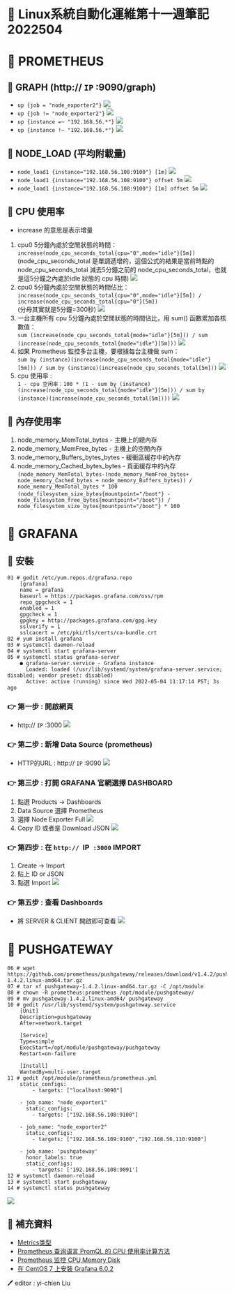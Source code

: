 # 📝 Linux系統自動化運維第十一週筆記2022504
# 📖 PROMETHEUS
## 🔖 GRAPH (http:// `IP` :9090/graph)
* `up {job = "node_exporter2"}`
![](pic/graph1.png)
* `up {job != "node_exporter2"}`
![](pic/graph2.png)
* `up {instance =~ "192.168.56.*"}`
![](pic/graph3.png)
* `up {instance !~ "192.168.56.*"}`
![](pic/graph4.png)
## 🔖 NODE_LOAD (平均附載量)
* `node_load1 {instance="192.168.56.108:9100"} [1m]`
![](pic/node_load1.png)
* `node_load1 {instance="192.168.56.108:9100"} offset 5m`
![](pic/node_load2.png)
* `node_load1 {instance="192.168.56.108:9100"} [1m] offset 5m`
![](pic/node_load3.png)

## 🔖 CPU 使用率
* increase 的意思是表示增量
1. cpu0 5分鐘內處於空閒狀態的時間： <br>
`increase(node_cpu_seconds_total{cpu="0",mode="idle"}[5m])` <br>
  (node_cpu_seconds_total 是單調遞增的，這個公式的結果是當前時點的 node_cpu_seconds_total 減去5分鐘之前的 node_cpu_seconds_total，也就是這5分鐘之內處於idle 狀態的 cpu 時間)
![](pic/cpu1.png)
2. cpu0 5分鐘內處於空閒狀態的時間佔比： <br>
`increase(node_cpu_seconds_total{cpu="0",mode="idle"}[5m]) / increase(node_cpu_seconds_total{cpu="0"}[5m])` <br>
  (分母其實就是5分鐘=300秒)
![](pic/cpu2.png)
3. 一台主機所有 cpu 5分鐘內處於空閒狀態的時間佔比，用 sum() 函數累加各核數值： <br>
`sum (increase(node_cpu_seconds_total{mode="idle"}[5m])) / sum (increase(node_cpu_seconds_total{mode="idle"}[5m]))`
![](pic/cpu3.png)
4. 如果 Prometheus 監控多台主機，要根據每台主機做 sum： <br>
`sum by (instance)(increase(node_cpu_seconds_total{mode="idle"}[5m])) / sum by (instance)(increase(node_cpu_seconds_total[5m]))`
![](pic/cpu4.png)
5. cpu 使用率 :  <br>
`1 - cpu 空闲率：100 * (1 - sum by (instance)(increase(node_cpu_seconds_total{mode="idle"}[5m])) / sum by (instance)(increase(node_cpu_seconds_total[5m])))`
![](pic/cpu5.png)
## 🔖 內存使用率
1. node_memory_MemTotal_bytes - 主機上的總內存
2. node_memory_MemFree_bytes - 主機上的空閒內存
3. node_memory_Buffers_bytes_bytes - 緩衝區緩存中的內存
4. node_memory_Cached_bytes_bytes - 頁面緩存中的內存
`(node_memory_MemTotal_bytes-(node_memory_MemFree_bytes+ node_memory_Cached_bytes + node_memory_Buffers_bytes)) / node_memory_MemTotal_bytes * 100`
`(node_filesystem_size_bytes{mountpoint="/boot"} - node_filesystem_free_bytes{mountpoint="/boot"}) / node_filesystem_size_bytes{mountpoint="/boot"} * 100`


# 📖 GRAFANA
## 🔖 安裝
```
01 # gedit /etc/yum.repos.d/grafana.repo
    [grafana]
    name = grafana
    baseurl = https://packages.grafana.com/oss/rpm
    repo_gpgcheck = 1
    enabled = 1
    gpgcheck = 1
    gpgkey = http://packages.grafana.com/gpg.key
    sslverify = 1
    sslcacert = /etc/pki/tls/certs/ca-bundle.crt
02 # yum install grafana
03 # systemctl daemon-reload
04 # systemctl start grafana-server
05 # systemctl status grafana-server
    ● grafana-server.service - Grafana instance
      Loaded: loaded (/usr/lib/systemd/system/grafana-server.service; disabled; vendor preset: disabled)
      Active: active (running) since Wed 2022-05-04 11:17:14 PST; 3s ago
```
### 👉 第一步 : 開啟網頁
* http:// `IP` :3000
![](pic/grafana.png)
### 👉 第二步 : 新增 Data Source (prometheus)
* HTTP的URL : http:// `IP` :9090
![](pic/datasource.png)
### 👉 第三步 : 打開 GRAFANA 官網選擇 DASHBOARD
1. 點選 Products -> Dashboards
2. Data Source 選擇 Prometheus
3. 選擇 Node Exporter Full
![](PIC/dashboard1.png)
4. Copy ID 或者是 Download JSON
![](pic/dashboard2.png)
### 👉 第四步 : 在 `http:// `IP` :3000` IMPORT
1. Create -> Import
2. 貼上 ID or JSON
3. 點選 Import
![](PIC/dashboard3.png)
### 👉 第五步 : 查看 Dashboards
* 將 SERVER & CLIENT 開啟即可查看
![](pic/dashboard4.png)

# 📖 PUSHGATEWAY
```
06 # wget https://github.com/prometheus/pushgateway/releases/download/v1.4.2/pushgateway-1.4.2.linux-amd64.tar.gz
07 # tar xf pushgateway-1.4.2.linux-amd64.tar.gz -C /opt/module
08 # chown -R prometheus:prometheus /opt/module/pushgateway/
09 # mv pushgateway-1.4.2.linux-amd64/ pushgateway
10 # gedit /usr/lib/systemd/system/pushgateway.service
    [Unit]
    Description=pushgateway
    After=network.target

    [Service]
    Type=simple
    ExecStart=/opt/module/pushgateway/pushgateway 
    Restart=on-failure

    [Install]
    WantedBy=multi-user.target
11 # gedit /opt/module/prometheus/prometheus.yml 
    static_configs:
        - targets: ["localhost:9090"]

    - job_name: "node_exporter1"
      static_configs:
        - targets: ["192.168.56.108:9100"]

    - job_name: "node_exporter2"
      static_configs:
        - targets: ["192.168.56.109:9100","192.168.56.110:9100"]

    - job_name: 'pushgateway'
      honor_labels: true
      static_configs:
        - targets: ['192.168.56.108:9091']
12 # systemctl daemon-reload
13 # systemctl start pushgateway
14 # systemctl status pushgateway
```
![](pic/pushgateway.png)

## 📖 補充資料
* [Metrics类型](https://yunlzheng.gitbook.io/prometheus-book/parti-prometheus-ji-chu/promql/prometheus-metrics-types)
* [Prometheus 查询语言 PromQL 的 CPU 使用率计算方法](https://blog.csdn.net/qq_35753140/article/details/105121525)
* [Prometheus 监控 CPU,Memory,Disk](https://www.modb.pro/db/43636)
* [在 CentOS 7 上安裝 Grafana 6.0.2](http://max043.blogspot.com/2019/03/centos-7-grafana-602.html)


🖊️ editor : yi-chien Liu




